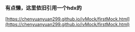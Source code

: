 ### 有点懒，这里依旧引用一个hdx的

[https://chenyuanyuan299.github.io/ivMock/firstMock.html](https://chenyuanyuan299.github.io/ivMock/firstMock.html)